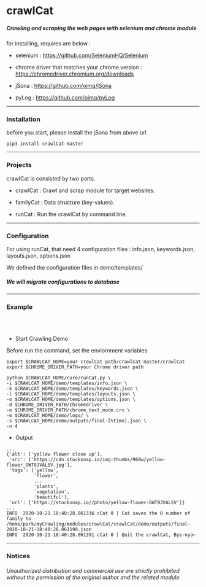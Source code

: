 # crawlCat

##### Crawling and scraping the web pages with selenium and chrome module

for installing, requires are below : 

* selenium : https://github.com/SeleniumHQ/Selenium

* chrome driver that matches your chrome version : https://chromedriver.chromium.org/downloads

* jSona : https://github.com/oimq/jSona

* pyLog : https://github.com/oimq/pyLog

***

### Installation

before you start, please install the jSona from above url

```
pip3 install crawlCat-master
```

***

### Projects

crawlCat is consisted by two parts.

* crawlCat : Crawl and scrap module for target websites.

* familyCat : Data structure (key-values).

* runCat : Run the crawlCat by command line.

***

### Configuration

For using runCat, that need 4 configuration files : info.json, keywords.json, layouts.json, options.json

We defined the configuration files in demo/templates/

##### We will migrate configurations to database

***

### Example

<br/><br/>

* Start Crawling Demo

Before run the command, set the enviornment variables

```
export $CRAWLCAT_HOME=your crawlCat path/crawlCat-master/crawlCat
export $CHROME_DRIVER_PATH=your Chrome driver path
```

```
python $CRAWLCAT_HOME/core/runCat.py \
-i $CRAWLCAT_HOME/demo/templates/info.json \
-k $CRAWLCAT_HOME/demo/templates/keywords.json \
-l $CRAWLCAT_HOME/demo/templates/layouts.json \
-o $CRAWLCAT_HOME/demo/templates/options.json \
-d $CHROME_DRIVER_PATH/chromedriver \
-e $CHROME_DRIVER_PATH/chrome_text_mode.crx \
-w $CRAWLCAT_HOME/demo/logs/ \
-s $CRAWLCAT_HOME/demo/outputs/final-[%time].json \
-n 4
```

* Output
```
...
{'alt': ['yellow flower close up'],
 'src': ['https://cdn.stocksnap.io/img-thumbs/960w/yellow-flower_GWT9JVALSV.jpg'],
 'tags': ['yellow',
          'flower',
          ...
          'plants',
          'vegetation',
          'beautiful'],
 'url': ['https://stocksnap.io//photo/yellow-flower-GWT9JVALSV']}
...
INFO  2020-10-21 18:40:28.061336 cCat 0 | Cat saves the 0 number of family to /home/park/myCrawling/modules/crawlCat/crawlCat/demo/outputs/final-2020-10-21-18:40:28.061190.json
INFO  2020-10-21 18:40:28.061391 cCat 0 | Quit the crawlCat, Bye-nya~
```

***

### Notices

###### Unauthorized distribution and commercial use are strictly prohibited without the permission of the original author and the related module.

